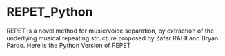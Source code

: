 # REPET_Python
REPET is a novel method for music/voice separation, by extraction of the underlying musical repeating structure proposed by Zafar RAFII and Bryan Pardo. Here is the Python Version of REPET
